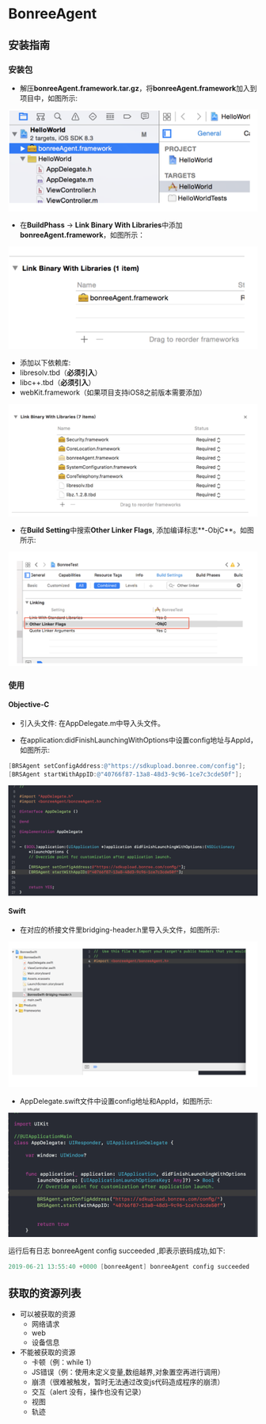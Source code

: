 
# BonreeAgent

## 安装指南
### 安装包

* 解压**bonreeAgent.framework.tar.gz**，将**bonreeAgent.framework**加入到项目中，如图所示:

![image](https://github.com/TuYuWang/NewBonreeAgent/raw/master/img/Add.png)

* 在**BuildPhass** -> **Link Binary With Libraries**中添加**bonreeAgent.framework**，如图所示：

![image](https://github.com/TuYuWang/NewBonreeAgent/raw/master/img/Link.png)

* 添加以下依赖库:
* libresolv.tbd（**必须引入**）
* libc++.tbd（**必须引入**）
* webKit.framework（如果项目支持iOS8之前版本需要添加）

![image](https://github.com/TuYuWang/NewBonreeAgent/raw/master/img/Dependce.png)

* 在**Build Setting**中搜索**Other Linker Flags**, 添加编译标志**-ObjC**。如图所示:

![image](https://github.com/TuYuWang/NewBonreeAgent/raw/master/img/OtherLinker.png)



### 使用

#### Objective-C

* 引入头文件: 在AppDelegate.m中导入头文件。

* 在application:didFinishLaunchingWithOptions中设置config地址与AppId，如图所示:

```objective-c
[BRSAgent setConfigAddress:@"https://sdkupload.bonree.com/config"];
[BRSAgent startWithAppID:@"40766f87-13a8-48d3-9c96-1ce7c3cde50f"];
```

![image](https://github.com/TuYuWang/NewBonreeAgent/raw/master/img/OC.png)

#### Swift

* 在对应的桥接⽂件⾥bridging-header.h⾥导⼊头⽂件，如图所示:

![image](https://github.com/TuYuWang/NewBonreeAgent/raw/master/img/Swift-H.png)

* AppDelegate.swift文件中设置config地址和AppId，如图所示:

![image](https://github.com/TuYuWang/NewBonreeAgent/raw/master/img/Swift.png)

运行后有日志 bonreeAgent config succeeded ,即表示嵌码成功,如下:

```objective-c
2019-06-21 13:55:40 +0000 [bonreeAgent] bonreeAgent config succeeded
```
## 获取的资源列表
- 可以被获取的资源
	- 网络请求
	- web
	- 设备信息
- 不能被获取的资源
	- 卡顿（例：while 1）
	- JS错误（例：使用未定义变量,数组越界,对象置空再进行调用）	
	-  崩溃（很难被触发，暂时无法通过改变js代码造成程序的崩溃）
	- 交互（alert 没有，操作也没有记录）
	- 视图
	- 轨迹